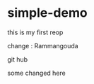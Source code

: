 # simple-demo


this is my first reop

change : Rammangouda 


<hi> git hub </h1>

some changed here
